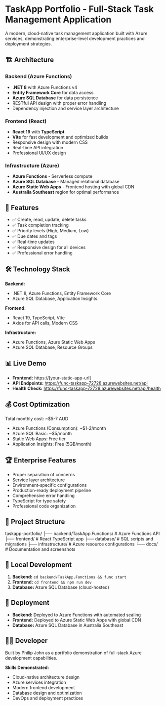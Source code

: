 # TaskApp Portfolio - Full-Stack Task Management Application

A modern, cloud-native task management application built with Azure services, demonstrating enterprise-level development practices and deployment strategies.

## 🏗️ Architecture

### Backend (Azure Functions)
- **.NET 8** with Azure Functions v4
- **Entity Framework Core** for data access
- **Azure SQL Database** for data persistence
- RESTful API design with proper error handling
- Dependency injection and service layer architecture

### Frontend (React)
- **React 19** with **TypeScript**
- **Vite** for fast development and optimized builds
- Responsive design with modern CSS
- Real-time API integration
- Professional UI/UX design

### Infrastructure (Azure)
- **Azure Functions** - Serverless compute
- **Azure SQL Database** - Managed relational database
- **Azure Static Web Apps** - Frontend hosting with global CDN
- **Australia Southeast** region for optimal performance

## 🚀 Features

- ✅ Create, read, update, delete tasks
- ✅ Task completion tracking
- ✅ Priority levels (High, Medium, Low)
- ✅ Due dates and tags
- ✅ Real-time updates
- ✅ Responsive design for all devices
- ✅ Professional error handling

## 🛠️ Technology Stack

**Backend:**
- .NET 8, Azure Functions, Entity Framework Core
- Azure SQL Database, Application Insights

**Frontend:**
- React 19, TypeScript, Vite
- Axios for API calls, Modern CSS

**Infrastructure:**
- Azure Functions, Azure Static Web Apps
- Azure SQL Database, Resource Groups

## 📊 Live Demo

- **Frontend:** https://[your-static-app-url]
- **API Endpoints:** https://func-taskapp-72728.azurewebsites.net/api
- **Health Check:** https://func-taskapp-72728.azurewebsites.net/api/health

## 💰 Cost Optimization

Total monthly cost: ~$5-7 AUD
- Azure Functions (Consumption): ~$1-2/month
- Azure SQL Basic: ~$5/month  
- Static Web Apps: Free tier
- Application Insights: Free (5GB/month)

## 🏆 Enterprise Features

- Proper separation of concerns
- Service layer architecture
- Environment-specific configurations
- Production-ready deployment pipeline
- Comprehensive error handling
- TypeScript for type safety
- Professional code organization

## 📁 Project Structure

taskapp-portfolio/
├── backend/TaskApp.Functions/     # Azure Functions API
├── frontend/                      # React TypeScript app
├── database/                      # SQL scripts and migrations
├── infrastructure/                # Azure resource configurations
└── docs/                          # Documentation and screenshots


## 🔧 Local Development

1. **Backend:** `cd backend/TaskApp.Functions && func start`
2. **Frontend:** `cd frontend && npm run dev`
3. **Database:** Azure SQL Database (cloud-hosted)

## 🚀 Deployment

- **Backend:** Deployed to Azure Functions with automated scaling
- **Frontend:** Deployed to Azure Static Web Apps with global CDN
- **Database:** Azure SQL Database in Australia Southeast

## 👨‍💻 Developer

Built by Philip John as a portfolio demonstration of full-stack Azure development capabilities.

**Skills Demonstrated:**
- Cloud-native architecture design
- Azure services integration
- Modern frontend development
- Database design and optimization
- DevOps and deployment practices
